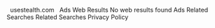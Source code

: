   usestealth.com   Ads Web Results No web results found Ads Related Searches Related Searches Privacy Policy
